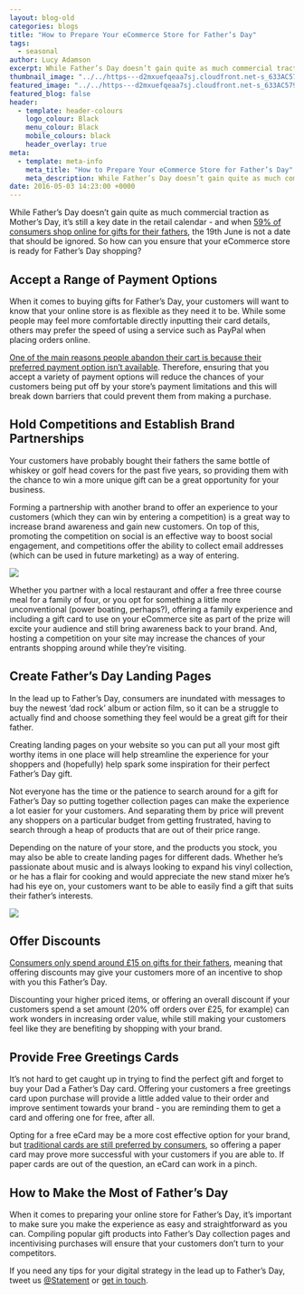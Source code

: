 ```yaml
---
layout: blog-old
categories: blogs
title: "How to Prepare Your eCommerce Store for Father’s Day"
tags:
  - seasonal
author: Lucy Adamson
excerpt: While Father’s Day doesn’t gain quite as much commercial traction as Mother’s Day, it’s still a key date in the retail calendar - and when 59% of consumers shop online for gifts for their fathers, the 19th June is not a date that should be ignored. So how can you ensure that your eCommerce store is ready for Father’s Day shopping?
thumbnail_image: "../../https---d2mxuefqeaa7sj.cloudfront.net-s_633AC5795ECAADA59B84CB370886C5B4F47EFDF691E7A5D72AA7079E1DFFED1E_1459931181612_HYZFVDZ7LK.jpg"
featured_image: "../../https---d2mxuefqeaa7sj.cloudfront.net-s_633AC5795ECAADA59B84CB370886C5B4F47EFDF691E7A5D72AA7079E1DFFED1E_1459931181612_HYZFVDZ7LK.jpg"
featured_blog: false
header:
  - template: header-colours
    logo_colour: Black
    menu_colour: Black
    mobile_colours: black
    header_overlay: true
meta:
  - template: meta-info
    meta_title: "How to Prepare Your eCommerce Store for Father’s Day"
    meta_description: While Father’s Day doesn’t gain quite as much commercial traction as Mother’s Day, it’s still a key date in the retail calendar - and when 59% of consumers shop online for gifts for their fathers, the 19th June is not a date that should be ignored. So how can you ensure that your eCommerce store is ready for Father’s Day shopping?
date: 2016-05-03 14:23:00 +0000
---
```


While Father’s Day doesn’t gain quite as much commercial traction as Mother’s Day, it’s still a key date in the retail calendar - and when [59% of consumers shop online for gifts for their fathers](https://www.trueship.com/blog/2015/05/19/2015-fathers-day-ecommerce-facts-you-need-to-know-how-to-fuel-your-sales-funnel/#.VvJ25eKLSUk), the 19th June is not a date that should be ignored. So how can you ensure that your eCommerce store is ready for Father’s Day shopping?

## Accept a Range of Payment Options

When it comes to buying gifts for Father’s Day, your customers will want to know that your online store is as flexible as they need it to be. While some people may feel more comfortable directly inputting their card details, others may prefer the speed of using a service such as PayPal when placing orders online.

[One of the main reasons people abandon their cart is because their preferred payment option isn’t available](https://www.designforfounders.com/shopping-cart-abandonment/). Therefore, ensuring that you accept a variety of payment options will reduce the chances of your customers being put off by your store’s payment limitations and this will break down barriers that could prevent them from making a purchase.

## Hold Competitions and Establish Brand Partnerships

Your customers have probably bought their fathers the same bottle of whiskey or golf head covers for the past five years, so providing them with the chance to win a more unique gift can be a great opportunity for your business.

Forming a partnership with another brand to offer an experience to your customers (which they can win by entering a competition) is a great way to increase brand awareness and gain new customers. On top of this, promoting the competition on social is an effective way to boost social engagement, and competitions offer the ability to collect email addresses (which can be used in future marketing) as a way of entering.

![](../../https---d2mxuefqeaa7sj.cloudfront.net-s_633AC5795ECAADA59B84CB370886C5B4F47EFDF691E7A5D72AA7079E1DFFED1E_1459930979669_photo-1416453072034-c8dbfa2856b5.jpg)

Whether you partner with a local restaurant and offer a free three course meal for a family of four, or you opt for something a little more unconventional (power boating, perhaps?), offering a family experience and including a gift card to use on your eCommerce site as part of the prize will excite your audience and still bring awareness back to your brand. And, hosting a competition on your site may increase the chances of your entrants shopping around while they’re visiting.

## Create Father’s Day Landing Pages

In the lead up to Father’s Day, consumers are inundated with messages to buy the newest ‘dad rock’ album or action film, so it can be a struggle to actually find and choose something they feel would be a great gift for their father.

Creating landing pages on your website so you can put all your most gift worthy items in one place will help streamline the experience for your shoppers and (hopefully) help spark some inspiration for their perfect Father’s Day gift.

Not everyone has the time or the patience to search around for a gift for Father’s Day so putting together collection pages can make the experience a lot easier for your customers. And separating them by price will prevent any shoppers on a particular budget from getting frustrated, having to search through a heap of products that are out of their price range.

Depending on the nature of your store, and the products you stock, you may also be able to create landing pages for different dads. Whether he’s passionate about music and is always looking to expand his vinyl collection, or he has a flair for cooking and would appreciate the new stand mixer he’s had his eye on, your customers want to be able to easily find a gift that suits their father’s interests.

![](../../https---d2mxuefqeaa7sj.cloudfront.net-s_633AC5795ECAADA59B84CB370886C5B4F47EFDF691E7A5D72AA7079E1DFFED1E_1459930596328_photo-1444990689320-bd2a7a839644.jpg)

## Offer Discounts

[Consumers only spend around £15 on gifts for their fathers](https://blog.redletterdays.co.uk/fathers-day-gifts-how-does-the-uk-celebrate-dads-big-day-infographic/), meaning that offering discounts may give your customers more of an incentive to shop with you this Father’s Day.

Discounting your higher priced items, or offering an overall discount if your customers spend a set amount (20% off orders over £25, for example) can work wonders in increasing order value, while still making your customers feel like they are benefiting by shopping with your brand.

## Provide Free Greetings Cards

It’s not hard to get caught up in trying to find the perfect gift and forget to buy your Dad a Father’s Day card. Offering your customers a free greetings card upon purchase will provide a little added value to their order and improve sentiment towards your brand - you are reminding them to get a card and offering one for free, after all.

Opting for a free eCard may be a more cost effective option for your brand, but [traditional cards are still preferred by consumers](https://www.keynote.co.uk/press-release/05212015/traditional-greetings-cards-still-more-popular-e-cards), so offering a paper card may prove more successful with your customers if you are able to. If paper cards are out of the question, an eCard can work in a pinch.

## How to Make the Most of Father’s Day

When it comes to preparing your online store for Father’s Day, it’s important to make sure you make the experience as easy and straightforward as you can. Compiling popular gift products into Father’s Day collection pages and incentivising purchases will ensure that your customers don’t turn to your competitors.

If you need any tips for your digital strategy in the lead up to Father’s Day, tweet us [@Statement](https://twitter.com/statement) or [get in touch](https://statementagency.com/contact-us).
